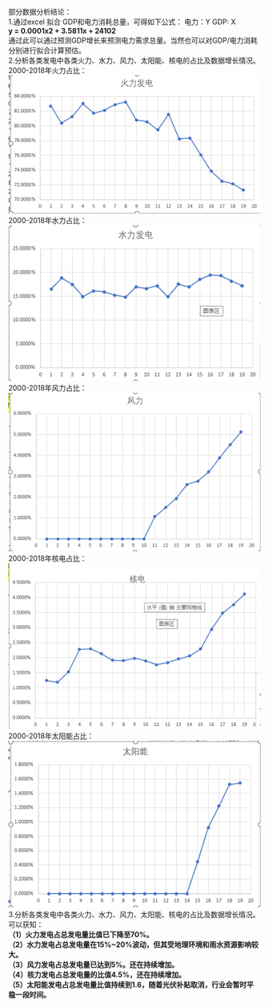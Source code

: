 部分数据分析结论：  
1.通过excel 拟合 GDP和电力消耗总量，可得如下公式：
电力：Y  GDP: X  
 **y = 0.0001x2 + 3.5811x + 24102**  
通过此可以通过预测GDP增长来预测电力需求总量。当然也可以对GDP/电力消耗分别进行拟合计算预估。   
2.分析各类发电中各类火力、水力、风力、太阳能、核电的占比及数据增长情况。
2000-2018年火力占比：  
![2000-2018年火力占比](https://github.com/Gitrege/Nuclear-power-investment-project-resarch/blob/main/images/fire.png)  
2000-2018年水力占比：  
![2000-2018年水力占比](https://github.com/Gitrege/Nuclear-power-investment-project-resarch/blob/main/images/water.png)  
2000-2018年风力占比：  
![2000-2018年风力占比](https://github.com/Gitrege/Nuclear-power-investment-project-resarch/blob/main/images/wind.png)  
2000-2018年核电占比：  
![2000-2018年核电占比](https://github.com/Gitrege/Nuclear-power-investment-project-resarch/blob/main/images/nuclear.png)  
2000-2018年太阳能占比：  
![2000-2018年太阳能占比](https://github.com/Gitrege/Nuclear-power-investment-project-resarch/blob/main/images/solar_energy.png)  
3.分析各类发电中各类火力、水力、风力、太阳能、核电的占比及数据增长情况。
可以获知：  
**（1）火力发电占总发电量比值已下降至70%。  
（2）水力发电占总发电量在15%~20%波动，但其受地理环境和雨水资源影响较大。  
（3）风力发电占总发电量已达到5%。还在持续增加。    
（4）核力发电占总发电量的比值4.5%，还在持续增加。  
（5）太阳能发电占总发电量比值持续到1.6，随着光伏补贴取消，行业会暂时平稳一段时间。**  

